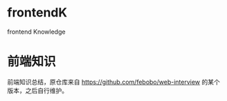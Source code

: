 # frontendK
frontend Knowledge

# 前端知识
前端知识总结，原仓库来自 https://github.com/febobo/web-interview 的某个版本，之后自行维护。
